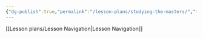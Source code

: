 ```yaml
---
{"dg-publish":true,"permalink":"/lesson-plans/studying-the-masters/","tags":["gardenEntry"]}
---
```


[[Lesson plans/Lesson Navigation\|Lesson Navigation]]